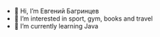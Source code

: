 - 👋 Hi, I’m Евгений Багринцев
- 👀 I’m interested in sport, gym, books and travel
- 🌱 I’m currently learning Java
<!---
ironChupaRP/ironChupaRP is a ✨ special ✨ repository because its `README.md` (this file) appears on your GitHub profile.
You can click the Preview link to take a look at your changes.
--->
